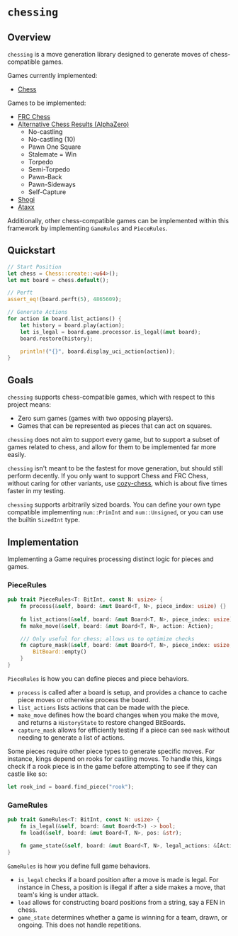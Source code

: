 # `chessing`

## Overview

`chessing` is a move generation library designed to generate moves of chess-compatible games.

Games currently implemented:
- [Chess](https://en.wikipedia.org/wiki/Chess)

Games to be implemented:
- [FRC Chess](https://en.wikipedia.org/wiki/Fischer_random_chess)
- [Alternative Chess Results (AlphaZero)](https://arxiv.org/abs/2009.04374)
    - No-castling
    - No-castling (10)
    - Pawn One Square
    - Stalemate = Win
    - Torpedo
    - Semi-Torpedo
    - Pawn-Back
    - Pawn-Sideways
    - Self-Capture
- [Shogi](https://en.wikipedia.org/wiki/Shogi)
- [Ataxx](https://en.wikipedia.org/wiki/Ataxx)

Additionally, other chess-compatible games can be implemented within this framework by implementing `GameRules` and `PieceRules`.

## Quickstart

```rs
// Start Position
let chess = Chess::create::<u64>();
let mut board = chess.default();

// Perft 
assert_eq!(board.perft(5), 4865609);  

// Generate Actions
for action in board.list_actions() {
    let history = board.play(action);
    let is_legal = board.game.processor.is_legal(&mut board);
    board.restore(history);

    println!("{}", board.display_uci_action(action));
}
```

## Goals

`chessing` supports chess-compatible games, which with respect to this project means:
- Zero sum games (games with two opposing players).
- Games that can be represented as pieces that can act on squares.

`chessing` does not aim to support every game, but to support a subset of games related to chess, and allow for them to be implemented far more easily.

`chessing` isn't meant to be the fastest for move generation, but should still perform decently. If you only want to support Chess and FRC Chess, without caring for other variants, use [cozy-chess](https://github.com/analog-hors/cozy-chess), which is about five times faster in my testing.

`chessing` supports arbitrarily sized boards. You can define your own type compatible implementing `num::PrimInt` and `num::Unsigned`, or you can use the builtin `SizedInt` type.

## Implementation

Implementing a Game requires processing distinct logic for pieces and games.

### PieceRules

```rs
pub trait PieceRules<T: BitInt, const N: usize> {
    fn process(&self, board: &mut Board<T, N>, piece_index: usize) {}
    
    fn list_actions(&self, board: &mut Board<T, N>, piece_index: usize) -> Vec<Action>;
    fn make_move(&self, board: &mut Board<T, N>, action: Action);

    /// Only useful for chess; allows us to optimize checks
    fn capture_mask(&self, board: &mut Board<T, N>, piece_index: usize, mask: BitBoard<T>) -> BitBoard<T> {
        BitBoard::empty()
    }
}
```

`PieceRules` is how you can define pieces and piece behaviors.

- `process` is called after a board is setup, and provides a chance to cache piece moves or otherwise process the board.
- `list_actions` lists actions that can be made with the piece.
- `make_move` defines how the board changes when you make the move, and returns a `HistoryState` to restore changed BitBoards.
- `capture_mask` allows for efficiently testing if a piece can see `mask` without needing to generate a list of actions.

Some pieces require other piece types to generate specific moves. For instance, kings depend on rooks for castling moves. To handle this, kings check if a rook piece is in the game before attempting to see if they can castle like so:

```rs
let rook_ind = board.find_piece("rook");
```

### GameRules

```rs
pub trait GameRules<T: BitInt, const N: usize> {
    fn is_legal(&self, board: &mut Board<T>) -> bool;
    fn load(&self, board: &mut Board<T, N>, pos: &str);

    fn game_state(&self, board: &mut Board<T, N>, legal_actions: &[Action]) -> GameState;
}
```

`GameRules` is how you define full game behaviors.

- `is_legal` checks if a board position after a move is made is legal. For instance in Chess, a position is illegal if after a side makes a move, that team's king is under attack.
- `load` allows for constructing board positions from a string, say a FEN in chess.
- `game_state` determines whether a game is winning for a team, drawn, or ongoing. This does not handle repetitions.